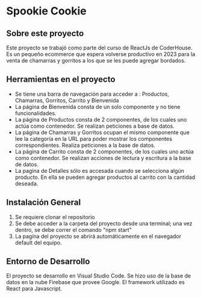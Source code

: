# Spookie Cookie

## Sobre este proyecto
Este proyecto se trabajó como parte del curso de ReactJs de CoderHouse. Es un pequeño ecommerce que espera volverse productivo en 2023 para la venta de chamarras y gorritos a los que se les puede agregar bordados.

## Herramientas en el proyecto
- Se tiene una barra de navegación para acceder a : Productos, Chamarras, Gorritos, Carrito y Bienvenida
- La página de Bienvenida consta de un solo componente y no tiene funcionalidades.
- La página de Productos consta de 2 componentes, de los cuales uno actúa como contenedor. Se realizan peticiones a base de datos.
- La página de Chamarras y Gorritos ocupan el mismo componente que lee la categoría en la URL para poder mostrar los componentes correspondientes. Realiza peticiones a la base de datos.
- La página de Carrito consta de 2 componentes, de los cuales uno actúa como contenedor. Se realizan acciones de lectura y escritura a la base de datos.
- La pagina de Detalles sólo es accesada cuando se selecciona algún producto. En ella se pueden agregar productos al carrito con la cantidad deseada. 

## Instalación General
1. Se requiere clonar el repositorio
2. Se debe acceder a la carpeta del proyecto desde una terminal; una vez dentro, se debe correr el comando "npm start"
3. La pagína del proyecto se abrirá automáticamente en el navegador default del equipo.

## Entorno de Desarrollo
El proyecto se desarrollo en Visual Studio Code.
Se hizo uso de la base de datos en la nube Firebase que provee Google.
El framework utilizado es React para Javascript.
